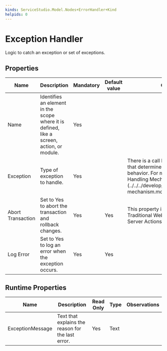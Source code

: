 ```yaml
---
kinds: ServiceStudio.Model.Nodes+ErrorHandler+Kind
helpids: 0
---
```


# Exception Handler

Logic to catch an exception or set of exceptions.  

## Properties

<table markdown="1">
<thead>
<tr>
<th>Name</th>
<th>Description</th>
<th>Mandatory</th>
<th>Default value</th>
<th>Observations</th>
</tr>
</thead>
<tbody>
<tr>
<td title="Name">Name</td>
<td>Identifies an element in the scope where it is defined, like a screen, action, or module.</td>
<td>Yes</td>
<td></td>
<td></td>
</tr>
<tr>
<td title="Exception">Exception</td>
<td>Type of exception to handle.</td>
<td>Yes</td>
<td></td>
<td>There is a call hierarchy for exceptions that determines the error handler behavior. For more info see [Exception Handling Mechanism](../../../develop/logic/exceptions/handling-mechanism.md).</td>
</tr>
<tr>
<td title="Abort Transaction">Abort Transaction</td>
<td>Set to Yes to abort the transaction and rollback changes.</td>
<td>Yes</td>
<td>Yes</td>
<td>This property is only available in Traditional Web Apps or in the context of Server Actions (for all apps).</td>
</tr>
<tr>
<td title="Log Error">Log Error</td>
<td>Set to Yes to log an error when the exception occurs.</td>
<td>Yes</td>
<td>Yes</td>
<td></td>
</tr>
</tbody>
</table>

## Runtime Properties

<table markdown="1">
<thead>
<tr>
<th>Name</th>
<th>Description</th>
<th>Read Only</th>
<th>Type</th>
<th>Observations</th>
</tr>
</thead>
<tbody>
<tr>
<td>ExceptionMessage</td>
<td>Text that explains the reason for the last error.</td>
<td>Yes</td>
<td>Text</td>
<td></td>
</tr>
</tbody>
</table>

